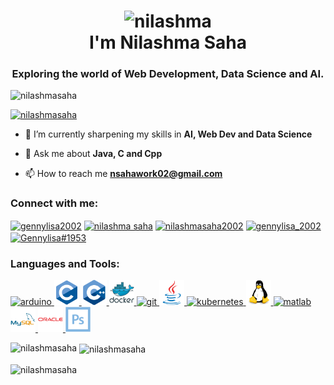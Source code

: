 <h1 align="center"><img src=""C:\Users\91933\Downloads\hello-there-private-from-penguins-of-madagascar.gif"" alt="nilashma"/><br> I'm Nilashma Saha</h1>
<h3 align="center">Exploring the world of Web Development, Data Science and AI.</h3>

<p align="left"> <img src="https://komarev.com/ghpvc/?username=nilashmasaha&label=Profile%20views&color=0e75b6&style=flat" alt="nilashmasaha" /> </p>

<p align="left"> <a href="https://github.com/ryo-ma/github-profile-trophy"><img src="https://github-profile-trophy.vercel.app/?username=nilashmasaha" alt="nilashmasaha" /></a> </p>

- 🌱 I’m currently sharpening my skills in **AI, Web Dev and Data Science**

- 💬 Ask me about **Java, C and Cpp**

- 📫 How to reach me **nsahawork02@gmail.com**

<h3 align="left">Connect with me:</h3>
<p align="left">
<a href="https://twitter.com/gennylisa2002" target="blank"><img align="center" src="https://raw.githubusercontent.com/rahuldkjain/github-profile-readme-generator/master/src/images/icons/Social/twitter.svg" alt="gennylisa2002" height="30" width="40" /></a>
<a href="https://linkedin.com/in/nilashma saha" target="blank"><img align="center" src="https://raw.githubusercontent.com/rahuldkjain/github-profile-readme-generator/master/src/images/icons/Social/linked-in-alt.svg" alt="nilashma saha" height="30" width="40" /></a>
<a href="https://codesandbox.com/nilashmasaha2002" target="blank"><img align="center" src="https://raw.githubusercontent.com/rahuldkjain/github-profile-readme-generator/master/src/images/icons/Social/codesandbox.svg" alt="nilashmasaha2002" height="30" width="40" /></a>
<a href="https://instagram.com/gennylisa_2002" target="blank"><img align="center" src="https://raw.githubusercontent.com/rahuldkjain/github-profile-readme-generator/master/src/images/icons/Social/instagram.svg" alt="gennylisa_2002" height="30" width="40" /></a>
<a href="https://discord.gg/Gennylisa#1953" target="blank"><img align="center" src="https://raw.githubusercontent.com/rahuldkjain/github-profile-readme-generator/master/src/images/icons/Social/discord.svg" alt="Gennylisa#1953" height="30" width="40" /></a>
</p>

<h3 align="left">Languages and Tools:</h3>
<p align="left"> <a href="https://www.arduino.cc/" target="_blank" rel="noreferrer"> <img src="https://cdn.worldvectorlogo.com/logos/arduino-1.svg" alt="arduino" width="40" height="40"/> </a> <a href="https://www.cprogramming.com/" target="_blank" rel="noreferrer"> <img src="https://raw.githubusercontent.com/devicons/devicon/master/icons/c/c-original.svg" alt="c" width="40" height="40"/> </a> <a href="https://www.w3schools.com/cpp/" target="_blank" rel="noreferrer"> <img src="https://raw.githubusercontent.com/devicons/devicon/master/icons/cplusplus/cplusplus-original.svg" alt="cplusplus" width="40" height="40"/> </a> <a href="https://www.docker.com/" target="_blank" rel="noreferrer"> <img src="https://raw.githubusercontent.com/devicons/devicon/master/icons/docker/docker-original-wordmark.svg" alt="docker" width="40" height="40"/> </a> <a href="https://git-scm.com/" target="_blank" rel="noreferrer"> <img src="https://www.vectorlogo.zone/logos/git-scm/git-scm-icon.svg" alt="git" width="40" height="40"/> </a> <a href="https://www.java.com" target="_blank" rel="noreferrer"> <img src="https://raw.githubusercontent.com/devicons/devicon/master/icons/java/java-original.svg" alt="java" width="40" height="40"/> </a> <a href="https://kubernetes.io" target="_blank" rel="noreferrer"> <img src="https://www.vectorlogo.zone/logos/kubernetes/kubernetes-icon.svg" alt="kubernetes" width="40" height="40"/> </a> <a href="https://www.linux.org/" target="_blank" rel="noreferrer"> <img src="https://raw.githubusercontent.com/devicons/devicon/master/icons/linux/linux-original.svg" alt="linux" width="40" height="40"/> </a> <a href="https://www.mathworks.com/" target="_blank" rel="noreferrer"> <img src="https://upload.wikimedia.org/wikipedia/commons/2/21/Matlab_Logo.png" alt="matlab" width="40" height="40"/> </a> <a href="https://www.mysql.com/" target="_blank" rel="noreferrer"> <img src="https://raw.githubusercontent.com/devicons/devicon/master/icons/mysql/mysql-original-wordmark.svg" alt="mysql" width="40" height="40"/> </a> <a href="https://www.oracle.com/" target="_blank" rel="noreferrer"> <img src="https://raw.githubusercontent.com/devicons/devicon/master/icons/oracle/oracle-original.svg" alt="oracle" width="40" height="40"/> </a> <a href="https://www.photoshop.com/en" target="_blank" rel="noreferrer"> <img src="https://raw.githubusercontent.com/devicons/devicon/master/icons/photoshop/photoshop-line.svg" alt="photoshop" width="40" height="40"/> </a> </p>

<p><img align="left" src="https://github-readme-stats.vercel.app/api/top-langs?username=nilashmasaha&show_icons=true&locale=en&layout=compact" alt="nilashmasaha" /></p>

<p>&nbsp;<img align="center" src="https://github-readme-stats.vercel.app/api?username=nilashmasaha&show_icons=true&locale=en" alt="nilashmasaha" /></p>

<p><img align="center" src="https://github-readme-streak-stats.herokuapp.com/?user=nilashmasaha&" alt="nilashmasaha" /></p>
